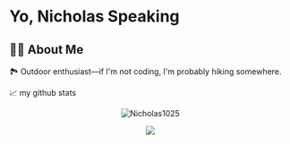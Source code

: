 # Yo, Nicholas Speaking

## 👨‍💻 About Me
🏞 Outdoor enthusiast—if I'm not coding, I'm probably hiking somewhere.


📈 my github stats
<p align="center"> <img src="https://github-readme-stats.vercel.app/api?username=Nicholas1025&show_icons=true&theme=gotham" alt="Nicholas1025" />
<p align="center"> <img src="https://https://github-readme-stats.vercel.app/api/top-langs/?username=Nicholas1025" />  
<!--
**Nicholas1025/Nicholas1025** is a ✨ _special_ ✨ repository because its `README.md` (this file) appears on your GitHub profile.

Here are some ideas to get you started:

- 🔭 I’m currently working on ...
- 🌱 I’m currently learning ...
- 👯 I’m looking to collaborate on ...
- 🤔 I’m looking for help with ...
- 💬 Ask me about ...
- 📫 How to reach me: ...
- 😄 Pronouns: ...
- ⚡ Fun fact: ...
-->
